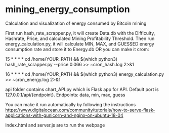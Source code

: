 # mining_energy_consumption
Calculation and visualization of energy consumed by Bitcoin mining

First run hash_rate_scrapper.py, it will create Data.db with the Difficulty, Hashrate, Price, and calculated Mining Profitability Threshold. Then run energy_calculation.py, it will calculate MIN, MAX, and GUESSED energy consumption rate and store it to Energy.db
OR you can make it crom:

15 * * * * cd /home/YOUR_PATH && $(which python3) hash_rate_scrapper.py --price 0.066 >> ~cron_hash.log 2>&1

16 * * * * cd /home/YOUR_PATH && $(which python3) energy_calculation.py >> ~cron_energy.log 2>&1

api folder contains chart_API.py which is Flask app for API. Default port is 127.0.0.1/api/{endpoint}. Endpoints: data, min, max, guess

You can make it run automatically by following the instructions https://www.digitalocean.com/community/tutorials/how-to-serve-flask-applications-with-gunicorn-and-nginx-on-ubuntu-18-04

Index.html and server.js are to run the webpage 
